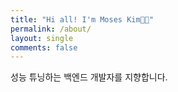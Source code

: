 ```yaml
---
title: "Hi all! I'm Moses Kim👋🏻"
permalink: /about/
layout: single
comments: false
---
```




성능 튜닝하는 백엔드 개발자를 지향합니다.
